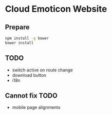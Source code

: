# Cloud Emoticon Website

## Prepare

```bash
npm install -g bower
bower install
```

## TODO
* switch active on route change
* download button
* i18n

## Cannot fix TODO
* mobile page alignments